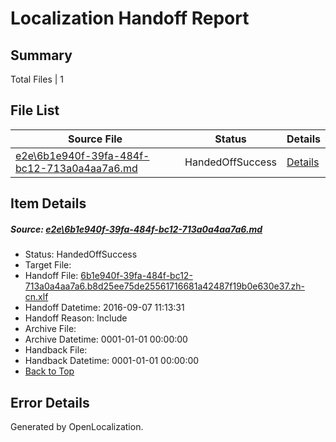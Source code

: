 # <a name='report-top'></a> Localization Handoff Report

## Summary
 Total Files | 1

## File List
 Source File | Status | Details 
 ----------- | ------ | ------- 
 [e2e\6b1e940f-39fa-484f-bc12-713a0a4aa7a6.md](https://github.com/OpenLocalizationTestOrg/ol-test0/blob/cfe9e1bb9242cc33ee472dd85d4fe3f0b1208f2a/e2e/6b1e940f-39fa-484f-bc12-713a0a4aa7a6.md) | HandedOffSuccess | [Details](#c09037200ab2de989810139c964172c329ca5cf44)

## Item Details
##### <a name='c09037200ab2de989810139c964172c329ca5cf44'></a> Source: [e2e\6b1e940f-39fa-484f-bc12-713a0a4aa7a6.md](https://github.com/OpenLocalizationTestOrg/ol-test0/blob/cfe9e1bb9242cc33ee472dd85d4fe3f0b1208f2a/e2e/6b1e940f-39fa-484f-bc12-713a0a4aa7a6.md)
* Status: HandedOffSuccess
* Target File: 
* Handoff File: [6b1e940f-39fa-484f-bc12-713a0a4aa7a6.b8d25ee75de25561716681a42487f19b0e630e37.zh-cn.xlf](https://github.com/OpenLocalizationTestOrg/ol-test0-handoff/blob/07556b92e211035b1223538ada07baa7d189bb87/ol-handoff/OpenLocalizationTestOrg/ol-test0-zhcn/ci/ht/6b1e940f-39fa-484f-bc12-713a0a4aa7a6.b8d25ee75de25561716681a42487f19b0e630e37.zh-cn.xlf)
* Handoff Datetime: 2016-09-07 11:13:31
* Handoff Reason: Include
* Archive File: 
* Archive Datetime: 0001-01-01 00:00:00
* Handback File: 
* Handback Datetime: 0001-01-01 00:00:00
* [Back to Top](#report-top)


## Error Details

Generated by OpenLocalization.
